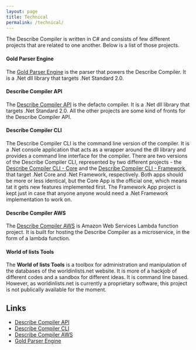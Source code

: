 ```yaml
---
layout: page
title: Technical
permalink: /technical/
---
```

The Describe Compiler is written in C# and consists of few different projects that are related to one another. Below is a list of those projects.

#### Gold Parser Engine
The [Gold Parser Engine](/DescribeDocumentation/technical/gold-parser-engine) is the parser that powers the Describe Compiler. It is a .Net dll library that targets .Net Standard 2.0.

#### Describe Compiler API
The [Describe Compiler API](/DescribeDocumentation/technical/api) is the defacto compiler. It is a .Net dll library that targets .Net Standard 2.0. All the other projects are some kind of fronts for the Describe Compiler API.

#### Describe Compiler CLI
The Describe Compiler CLI is the command line version of the compiler. It is a .Net console application that acts as a wrapper around the dll library and provides a command line interface for the compiler. There are two versions of the Describe Compiler CLI, represented by two different projects - the [Describe Compiler CLI - Core](/DescribeDocumentation/technical/cli) and the [Describe Compiler CLI - Framework](/DescribeDocumentation/technical/cli), that target .Net Core and .Net Framework, respectively. Both apps should be more or less identical, but the Core App is the official one, which means tat it gets new features implemented first. The Framework App project is kept just in case that anyone anyone would need a .Net Framework implementation to work on.

#### Describe Compiler AWS
The [Describe Compiler AWS](/DescribeDocumentation/technical/aws-lambda) is Amazon Web Services Lambda function project. It is built for hosting the Describe Compiler as a microservice, in the form of a lambda function.

#### World of lists Tools
The **World of lists Tools** is a toolbox for administration and manipulation of the databases of the worldinlists.net website. It is more of a hackjob of different codes and a sandbox for different ideas. It is command line based. However, as worldinlists.net is currently a proprietary software, this project is not publically available for the moment.

## Links
* [Describe Compiler API](/DescribeDocumentation/technical/api)
* [Describe Compiler CLI](/DescribeDocumentation/technical/cli)
* [Describe Compiler AWS](/DescribeDocumentation/technical/aws-lambda)
* [Gold Parser Engine](/DescribeDocumentation/technical/gold-parser-engine)